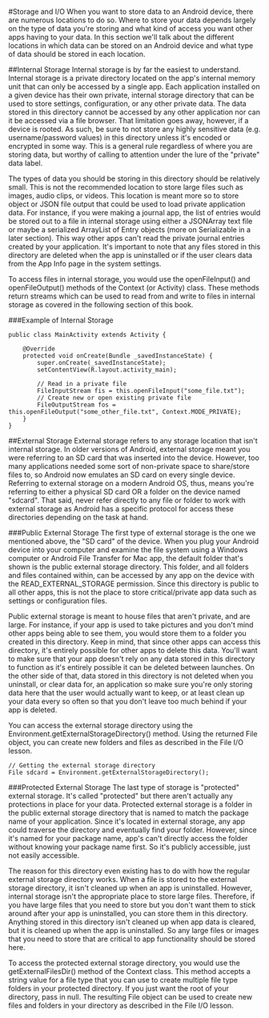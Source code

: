 #Storage and I/O
When you want to store data to an Android device, there are numerous locations to do so. Where to store your data depends largely on the type of data you're storing and what kind of access you want other apps having to your data. In this section we'll talk about the different locations in which data can be stored on an Android device and what type of data should be stored in each location.

##Internal Storage
Internal storage is by far the easiest to understand. Internal storage is a private directory located on the app's internal memory unit that can only be accessed by a single app. Each application installed on a given device has their own private, internal storage directory that can be used to store settings, configuration, or any other private data. The data stored in this directory cannot be accessed by any other application nor can it be accessed via a file browser. That limitation goes away, however, if a device is rooted. As such, be sure to not store any highly sensitive data (e.g. username/password values) in this directory unless it's encoded or encrypted in some way. This is a general rule regardless of where you are storing data, but worthy of calling to attention under the lure of the "private" data label.

The types of data you should be storing in this directory should be relatively small. This is not the recommended location to store large files such as images, audio clips, or videos. This location is meant more so to store object or JSON file output that could be used to load private application data. For instance, if you were making a journal app, the list of entries would be stored out to a file in internal storage using either a JSONArray text file or maybe a serialized ArrayList of Entry objects (more on Serializable in a later section). This way other apps can't read the private journal entries created by your application. It's important to note that any files stored in this directory are deleted when the app is uninstalled or if the user clears data from the App Info page in the system settings.

To access files in internal storage, you would use the openFileInput() and openFileOutput() methods of the Context (or Activity) class. These methods return streams which can be used to read from and write to files in internal storage as covered in the following section of this book.

###Example of Internal Storage
```
public class MainActivity extends Activity {
	
	@Override
	protected void onCreate(Bundle _savedInstanceState) {
		super.onCreate(_savedInstanceState);
		setContentView(R.layout.activity_main);
 
		// Read in a private file
		FileInputStream fis = this.openFileInput("some_file.txt");
		// Create new or open existing private file
		FileOutputStream fos = this.openFileOutput("some_other_file.txt", Context.MODE_PRIVATE);
	}
}
```

##External Storage
External storage refers to any storage location that isn't internal storage. In older versions of Android, external storage meant you were referring to an SD card that was inserted into the device. However, too many applications needed some sort of non-private space to share/store files to, so Android now emulates an SD card on every single device. Referring to external storage on a modern Android OS, thus, means you're referring to either a physical SD card OR a folder on the device named "sdcard". That said, never refer directly to any file or folder to work with external storage as Android has a specific protocol for access these directories depending on the task at hand.

###Public External Storage
The first type of external storage is the one we mentioned above, the "SD card" of the device. When you plug your Android device into your computer and examine the file system using a Windows computer or Android File Transfer for Mac app, the default folder that's shown is the public external storage directory. This folder, and all folders and files contained within, can be accessed by any app on the device with the READ_EXTERNAL_STORAGE permission. Since this directory is public to all other apps, this is not the place to store critical/private app data such as settings or configuration files.

Public external storage is meant to house files that aren't private, and are large. For instance, if your app is used to take pictures and you don't mind other apps being able to see them, you would store them to a folder you created in this directory. Keep in mind, that since other apps can access this directory, it's entirely possible for other apps to delete this data. You'll want to make sure that your app doesn't rely on any data stored in this directory to function as it's entirely possible it can be deleted between launches. On the other side of that, data stored in this directory is not deleted when you uninstall, or clear data for, an application so make sure you're only storing data here that the user would actually want to keep, or at least clean up your data every so often so that you don't leave too much behind if your app is deleted.

You can access the external storage directory using the Environment.getExternalStorageDirectory() method. Using the returned File object, you can create new folders and files as described in the File I/O lesson.

```
// Getting the external storage directory
File sdcard = Environment.getExternalStorageDirectory();
```

###Protected External Storage
The last type of storage is "protected" external storage. It's called "protected" but there aren't actually any protections in place for your data. Protected external storage is a folder in the public external storage directory that is named to match the package name of your application. Since it's located in external storage, any app could traverse the directory and eventually find your folder. However, since it's named for your package name, app's can't directly access the folder without knowing your package name first. So it's publicly accessible, just not easily accessible.

The reason for this directory even existing has to do with how the regular external storage directory works. When a file is stored to the external storage directory, it isn't cleaned up when an app is uninstalled. However, internal storage isn't the appropriate place to store large files. Therefore, if you have large files that you need to store but you don't want them to stick around after your app is uninstalled, you can store them in this directory. Anything stored in this directory isn't cleaned up when app data is cleared, but it is cleaned up when the app is uninstalled. So any large files or images that you need to store that are critical to app functionality should be stored here.

To access the protected external storage directory, you would use the getExternalFilesDir() method of the Context class. This method accepts a string value for a file type that you can use to create multiple file type folders in your protected directory. If you just want the root of your directory, pass in null. The resulting File object can be used to create new files and folders in your directory as described in the File I/O lesson.